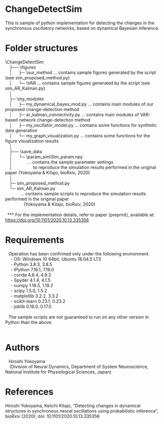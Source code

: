 # ChangeDetectSim
This is sample of python implementation for detecting the changes in the synchronous oscillatory networks, based on dynamical Bayesian inference. <br>

# Folder structures<br>
\ChangeDetectSim<br>
&ensp;&ensp;├── \figures <br>
&ensp;&ensp;│&ensp;&ensp;&ensp;├─ \our_method … contains sample figures generated by the script (see sim_proposed_method.py) <br>
&ensp;&ensp;│&ensp;&ensp;&ensp;└─ \VAR        … contains sample figures generated by the script (see sim_AR_Kalman.py) <br>
&ensp;&ensp;│<br>
&ensp;&ensp;├─ \my_modules<br>
&ensp;&ensp;│&ensp;&ensp;&ensp;├─ my_dynamical_bayes_mod.py … contains main modules of our proposed change-detection method <br>
&ensp;&ensp;│&ensp;&ensp;&ensp;├─ ar_kalman_connectivity.py … contains main modules of VAR-based network change-detection method <br>
&ensp;&ensp;│&ensp;&ensp;&ensp;├─ my_oscillator_model.py    … contains some functions for synthetic data generation <br>
&ensp;&ensp;│&ensp;&ensp;&ensp;└─ my_graph_visualization.py … contains some functions for the figure visualization results <br>
&ensp;&ensp;│<br>
&ensp;&ensp;├── \save_data <br>
&ensp;&ensp;│&ensp;&ensp;&ensp;└─ \param_sim\Sim_param.npy <br>
&ensp;&ensp;│&ensp;&ensp;&ensp;&ensp;&ensp;&ensp;&ensp;… contains the sample parameter settings <br>
&ensp;&ensp;│&ensp;&ensp;&ensp;&ensp;&ensp;&ensp; &ensp; &ensp; to reproduce the simulation results performed in the original paper (Yokoyama & Kitajo, bioRxiv, 2020) <br>
&ensp;&ensp;│<br>
&ensp;&ensp;├─ sim_proposed_method.py <br>
&ensp;&ensp;└─ sim_AR_Kalman.py <br>
&ensp;&ensp;&ensp;&ensp;&ensp;&ensp;&ensp;… contains sample scripts to reproduce the simulation results performed in the original paper   <br>
&ensp;&ensp;&ensp;&ensp;&ensp;&ensp;&ensp;&ensp;  (Yokoyama & Kitajo, bioRxiv, 2020)<br>
<br>
&ensp;*** For the implementation details, refer to paper (preprint), available at: https://doi.org/10.1101/2020.10.13.335356

# Requirements<br>
&ensp; Operation has been confirmed only under the following environment. <br>
&ensp;&ensp; - OS: Windows 10 64bit, Ubuntu 18.04.5 LTS <br>
&ensp;&ensp; - Python 3.8.3, 3.8.5 <br>
&ensp;&ensp; - IPython 7.16.1, 7.19.0 <br>
&ensp;&ensp; - conda 4.8.4, 4.9.2  <br>
&ensp;&ensp; - Spyder 4.1.4, 4.1.5 <br>
&ensp;&ensp; - numpy 1.18.5, 1.19.2 <br>
&ensp;&ensp; - scipy 1.5.0, 1.5.2 <br>
&ensp;&ensp; - matplotlib 3.2.2, 3.3.2<br>
&ensp;&ensp; - scikit-learn 0.23.1, 0.23.2 <br>
&ensp;&ensp; - joblib 0.16.0, 0.17.0 <br>
&ensp; <br>
&ensp; The sample scripts are not guaranteed to run on any other version in Python than the above.<br>
&ensp; <br>
# Authors<br>
&ensp; Hiroshi Yokoyama<br>
&ensp;&ensp;(Division of Neural Dynamics, Department of System Neuroscience, National Institute for Physiological Sciences, Japan)<br>

# References<br>
Hiroshi Yokoyama, Keiichi Kitajo, “Detecting changes in dynamical structures in synchronous neural oscillations using probabilistic inference”, bioRxiv (2020); doi: 10.1101/2020.10.13.335356
